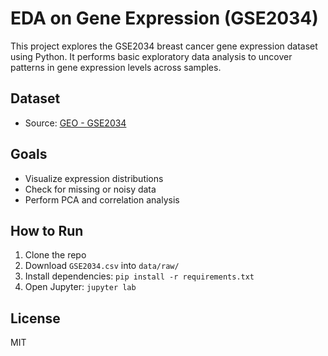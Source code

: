 # EDA on Gene Expression (GSE2034)

This project explores the GSE2034 breast cancer gene expression dataset using Python. It performs basic exploratory data analysis to uncover patterns in gene expression levels across samples.

## Dataset
- Source: [GEO - GSE2034](https://www.ncbi.nlm.nih.gov/geo/query/acc.cgi?acc=GSE2034)

## Goals
- Visualize expression distributions
- Check for missing or noisy data
- Perform PCA and correlation analysis

## How to Run
1. Clone the repo
2. Download `GSE2034.csv` into `data/raw/`
3. Install dependencies: `pip install -r requirements.txt`
4. Open Jupyter: `jupyter lab`

## License
MIT
